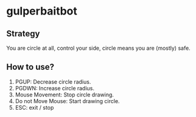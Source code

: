 # gulperbaitbot

## Strategy
 You are circle at all, control your side, circle means you are (mostly) safe.

 ## How to use?
 1. PGUP: Decrease circle radius.
 2. PGDWN: Increase circle radius.
 3. Mouse Movement: Stop circle drawing.
 4. Do not Move Mouse: Start drawing circle.
 5. ESC: exit / stop
